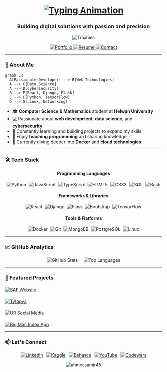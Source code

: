 <h1 align="center">
  <a href="https://git.io/typing-svg">
    <img src="https://readme-typing-svg.demolab.com?font=Fira+Code&weight=600&size=30&pause=1000&color=22D3EE&center=true&vCenter=true&width=500&lines=Hi+%F0%9F%91%8B%2C+I'm+Ahmed+Samir;Full+Stack+Developer;Data+Science+Enthusiast;Cybersecurity+Learner" alt="Typing Animation" />
  </a>
</h1>

<h3 align="center" style="font-family: 'Segoe UI', sans-serif">Building digital solutions with passion and precision</h3>

<div align="center">
  <img src="https://github-profile-trophy.vercel.app/?username=ahmedsamir45&theme=onedark&row=2&column=4&margin-w=15&margin-h=15" alt="Trophies" />
</div>

<p align="center">
  <a href="https://ahmedsamir45.github.io/my-portfolio-/">
    <img src="https://img.shields.io/badge/✨_Portfolio-000000?style=for-the-badge&logo=react&logoColor=white&labelColor=121212" alt="Portfolio" />
  </a>
  <a href="https://drive.google.com/drive/u/0/folders/1rR8PseIKDfnAgEscw6UfLx4gKKL7I9MZ">
    <img src="https://img.shields.io/badge/📄_Resume-4285F4?style=for-the-badge&logo=googledrive&logoColor=white" alt="Resume" />
  </a>
  <a href="https://ahmedsamir45.github.io/ahsamir-links/">
    <img src="https://img.shields.io/badge/📫_Contact_Me-EA4335?style=for-the-badge&logo=gmail&logoColor=white" alt="Contact" />
  </a>
</p>

---

### 🚀 About Me
```mermaid
graph LR
  A[Passionate Developer] --> B[Web Technologies]
  A --> C[Data Science]
  A --> D[Cybersecurity]
  B --> E[React, Django, Flask]
  C --> F[Python, TensorFlow]
  D --> G[Linux, Networking]
```

- 🎓 **Computer Science & Mathematics** student at **Helwan University**
- 💻 Passionate about **web development**, **data science**, and **cybersecurity**
- 🚀 Constantly learning and building projects to expand my skills
- 🎤 Enjoy **teaching programming** and sharing knowledge
- 🌱 Currently diving deeper into **Docker** and **cloud technologies**

---

### 🛠 Tech Stack
<div align="center">

#### **Programming Languages**
<div style="display: flex; flex-wrap: wrap; justify-content: center; gap: 8px; margin: 10px 0;">
  <img src="https://img.shields.io/badge/Python-3776AB?style=for-the-badge&logo=python&logoColor=white" alt="Python" />
  <img src="https://img.shields.io/badge/JavaScript-F7DF1E?style=for-the-badge&logo=javascript&logoColor=black" alt="JavaScript" />
  <img src="https://img.shields.io/badge/TypeScript-007ACC?style=for-the-badge&logo=typescript&logoColor=white" alt="TypeScript" />
  <img src="https://img.shields.io/badge/HTML5-E34F26?style=for-the-badge&logo=html5&logoColor=white" alt="HTML5" />
  <img src="https://img.shields.io/badge/CSS3-1572B6?style=for-the-badge&logo=css3&logoColor=white" alt="CSS3" />
  <img src="https://img.shields.io/badge/SQL-4479A1?style=for-the-badge&logo=mysql&logoColor=white" alt="SQL" />
  <img src="https://img.shields.io/badge/Bash-4EAA25?style=for-the-badge&logo=gnu-bash&logoColor=white" alt="Bash" />
</div>

#### **Frameworks & Libraries**
<div style="display: flex; flex-wrap: wrap; justify-content: center; gap: 8px; margin: 10px 0;">
  <img src="https://img.shields.io/badge/React-61DAFB?style=for-the-badge&logo=react&logoColor=black" alt="React" />
  <img src="https://img.shields.io/badge/Django-092E20?style=for-the-badge&logo=django&logoColor=white" alt="Django" />
  <img src="https://img.shields.io/badge/Flask-000000?style=for-the-badge&logo=flask&logoColor=white" alt="Flask" />
  <img src="https://img.shields.io/badge/Bootstrap-7952B3?style=for-the-badge&logo=bootstrap&logoColor=white" alt="Bootstrap" />
  <img src="https://img.shields.io/badge/TensorFlow-FF6F00?style=for-the-badge&logo=tensorflow&logoColor=white" alt="TensorFlow" />
</div>

#### **Tools & Platforms**
<div style="display: flex; flex-wrap: wrap; justify-content: center; gap: 8px; margin: 10px 0;">
  <img src="https://img.shields.io/badge/Docker-2496ED?style=for-the-badge&logo=docker&logoColor=white" alt="Docker" />
  <img src="https://img.shields.io/badge/Git-F05032?style=for-the-badge&logo=git&logoColor=white" alt="Git" />
  <img src="https://img.shields.io/badge/MongoDB-47A248?style=for-the-badge&logo=mongodb&logoColor=white" alt="MongoDB" />
  <img src="https://img.shields.io/badge/PostgreSQL-4169E1?style=for-the-badge&logo=postgresql&logoColor=white" alt="PostgreSQL" />
  <img src="https://img.shields.io/badge/Linux-FCC624?style=for-the-badge&logo=linux&logoColor=black" alt="Linux" />
</div>

</div>

---

### 📈 GitHub Analytics
<div align="center" style="display: flex; flex-wrap: wrap; justify-content: center; gap: 20px;">
  
  <img src="https://github-readme-stats.vercel.app/api?username=ahmedsamir45&show_icons=true&theme=radical&count_private=true&include_all_commits=true" alt="GitHub Stats" style="max-width: 100%;" />
  

  
  <img src="https://github-readme-stats.vercel.app/api/top-langs/?username=ahmedsamir45&layout=compact&theme=radical&langs_count=6" alt="Top Languages" style="max-width: 100%;" />
  
</div>

---

### 🌟 Featured Projects
<div style="display: grid; grid-template-columns: repeat(auto-fit, minmax(300px, 1fr)); gap: 20px; margin-top: 20px;">
  
  <a href="https://github.com/ahmedsamir45/SAF-Website">
    <img src="https://github-readme-stats.vercel.app/api/pin/?username=ahmedsamir45&repo=SAF-Website&theme=radical" alt="SAF Website" />
  </a>
  
  <a href="https://github.com/ahmedsamir45/Tytopya">
    <img src="https://github-readme-stats.vercel.app/api/pin/?username=ahmedsamir45&repo=Tytopya&theme=radical" alt="Tytopya" />
  </a>
  
  <a href="https://github.com/ahmedsamir45/UR-Social-Media">
    <img src="https://github-readme-stats.vercel.app/api/pin/?username=ahmedsamir45&repo=social_media_app&theme=radical" alt="UR Social Media" />
  </a>
  
  <a href="https://github.com/ahmedsamir45/Big-Mac-Index-App">
    <img src="https://github-readme-stats.vercel.app/api/pin/?username=ahmedsamir45&repo=big_mac_index&theme=radical" alt="Big Mac Index App" />
  </a>
  
</div>

---

### 📫 Let's Connect
<p align="center" style="display: flex; flex-wrap: wrap; justify-content: center; gap: 10px;">
  <a href="https://linkedin.com/in/ahmed-samir-917ba22a5" target="_blank">
    <img src="https://img.shields.io/badge/LinkedIn-0077B5?style=for-the-badge&logo=linkedin&logoColor=white" alt="LinkedIn" />
  </a>
  <a href="https://kaggle.com/ahmedsamir6788" target="_blank">
    <img src="https://img.shields.io/badge/Kaggle-20BEFF?style=for-the-badge&logo=kaggle&logoColor=white" alt="Kaggle" />
  </a>
  <a href="https://www.behance.net/ahmedsamer66" target="_blank">
    <img src="https://img.shields.io/badge/Behance-0054F7?style=for-the-badge&logo=behance&logoColor=white" alt="Behance" />
  </a>
  <a href="https://www.youtube.com/channel/UCdP5YKiCrzXs_e0xuBL-EWA" target="_blank">
    <img src="https://img.shields.io/badge/YouTube-FF0000?style=for-the-badge&logo=youtube&logoColor=white" alt="YouTube" />
  </a>
  <a href="https://www.codewars.com/users/ahmedsamir45" target="_blank">
    <img src="https://img.shields.io/badge/Codewars-B1361E?style=for-the-badge&logo=codewars&logoColor=white" alt="Codewars" />
  </a>
</p>



<div align="center">
  <img src="https://komarev.com/ghpvc/?username=ahmedsamir45&label=Profile%20views&color=0e75b6&style=flat" alt="ahmedsamir45" /> 
</div>




